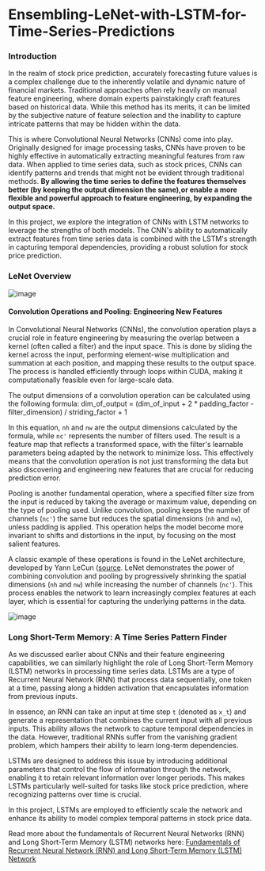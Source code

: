 # Ensembling-LeNet-with-LSTM-for-Time-Series-Predictions
### Introduction
In the realm of stock price prediction, accurately forecasting future values is a complex challenge due to the inherently volatile and dynamic nature of financial markets. Traditional approaches often rely heavily on manual feature engineering, where domain experts painstakingly craft features based on historical data. While this method has its merits, it can be limited by the subjective nature of feature selection and the inability to capture intricate patterns that may be hidden within the data.

This is where Convolutional Neural Networks (CNNs) come into play. Originally designed for image processing tasks, CNNs have proven to be highly effective in automatically extracting meaningful features from raw data. When applied to time series data, such as stock prices, CNNs can identify patterns and trends that might not be evident through traditional methods. 
**By allowing the time series to define the features themselves better (by keeping the output dimension the same),or enable a more flexible and powerful approach to feature engineering, by expanding the output space.**

In this project, we explore the integration of CNNs with LSTM networks to leverage the strengths of both models. The CNN's ability to automatically extract features from time series data is combined with the LSTM's strength in capturing temporal dependencies, providing a robust solution for stock price prediction.

### LeNet Overview 

![image](https://github.com/user-attachments/assets/49b1fbd6-073d-4c94-8ca4-0d55a5d1777f)
#### Convolution Operations and Pooling: Engineering New Features

In Convolutional Neural Networks (CNNs), the convolution operation plays a crucial role in feature engineering by measuring the overlap between a kernel (often called a filter) and the input space. This is done by sliding the kernel across the input, performing element-wise multiplication and summation at each position, and mapping these results to the output space. The process is handled efficiently through loops within CUDA, making it computationally feasible even for large-scale data.

The output dimensions of a convolution operation can be calculated using the following formula:
dim_of_output = (dim_of_input + 2 * padding_factor - filter_dimension) / striding_factor + 1

In this equation, `nh` and `nw` are the output dimensions calculated by the formula, while `nc'` represents the number of filters used. The result is a feature map that reflects a transformed space, with the filter's learnable parameters being adapted by the network to minimize loss. This effectively means that the convolution operation is not just transforming the data but also discovering and engineering new features that are crucial for reducing prediction error.

Pooling is another fundamental operation, where a specified filter size from the input is reduced by taking the average or maximum value, depending on the type of pooling used. Unlike convolution, pooling keeps the number of channels (`nc'`) the same but reduces the spatial dimensions (`nh` and `nw`), unless padding is applied. This operation helps the model become more invariant to shifts and distortions in the input, by focusing on the most salient features.

A classic example of these operations is found in the LeNet architecture, developed by Yann LeCun ([source](http://vision.stanford.edu/cs598_spring07/papers/Lecun98.pdf). LeNet demonstrates the power of combining convolution and pooling by progressively shrinking the spatial dimensions (`nh` and `nw`) while increasing the number of channels (`nc'`). This process enables the network to learn increasingly complex features at each layer, which is essential for capturing the underlying patterns in the data.


![image](https://github.com/user-attachments/assets/c6c36fc9-b260-48a8-a15b-28b7ba30f003) 
### Long Short-Term Memory: A Time Series Pattern Finder

As we discussed earlier about CNNs and their feature engineering capabilities, we can similarly highlight the role of Long Short-Term Memory (LSTM) networks in processing time series data. LSTMs are a type of Recurrent Neural Network (RNN) that process data sequentially, one token at a time, passing along a hidden activation that encapsulates information from previous inputs.

In essence, an RNN can take an input at time step `t` (denoted as `x_t`) and generate a representation that combines the current input with all previous inputs. This ability allows the network to capture temporal dependencies in the data. However, traditional RNNs suffer from the vanishing gradient problem, which hampers their ability to learn long-term dependencies.

LSTMs are designed to address this issue by introducing additional parameters that control the flow of information through the network, enabling it to retain relevant information over longer periods. This makes LSTMs particularly well-suited for tasks like stock price prediction, where recognizing patterns over time is crucial.

In this project, LSTMs are employed to efficiently scale the network and enhance its ability to model complex temporal patterns in stock price data.

Read more about the fundamentals of Recurrent Neural Networks (RNN) and Long Short-Term Memory (LSTM) networks here: [Fundamentals of Recurrent Neural Network (RNN) and Long Short-Term Memory (LSTM) Network](https://arxiv.org/abs/1808.03314)


